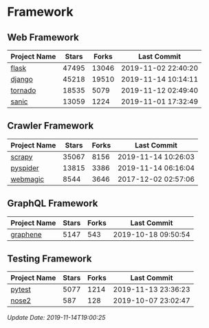 # Framework

## Web Framework

| Project Name | Stars | Forks | Last Commit |
| ------------ | ----- | ----- | ----------- |
| [flask](https://github.com/pallets/flask) | 47495 | 13046 | 2019-11-02 22:40:20 |
| [django](https://github.com/django/django) | 45218 | 19510 | 2019-11-14 10:14:11 |
| [tornado](https://github.com/tornadoweb/tornado) | 18535 | 5079 | 2019-11-12 02:49:40 |
| [sanic](https://github.com/huge-success/sanic) | 13059 | 1224 | 2019-11-01 17:32:49 |

## Crawler Framework

| Project Name | Stars | Forks | Last Commit |
| ------------ | ----- | ----- | ----------- |
| [scrapy](https://github.com/scrapy/scrapy) | 35067 | 8156 | 2019-11-14 10:26:03 |
| [pyspider](https://github.com/binux/pyspider) | 13815 | 3386 | 2019-11-14 06:16:04 |
| [webmagic](https://github.com/code4craft/webmagic) | 8544 | 3646 | 2017-12-02 02:57:06 |

## GraphQL Framework

| Project Name | Stars | Forks | Last Commit |
| ------------ | ----- | ----- | ----------- |
| [graphene](https://github.com/graphql-python/graphene) | 5147 | 543 | 2019-10-18 09:50:54 |

## Testing Framework

| Project Name | Stars | Forks | Last Commit |
| ------------ | ----- | ----- | ----------- |
| [pytest](https://github.com/pytest-dev/pytest) | 5077 | 1214 | 2019-11-13 23:36:23 |
| [nose2](https://github.com/nose-devs/nose2) | 587 | 128 | 2019-10-07 23:02:47 |

*Update Date: 2019-11-14T19:00:25*